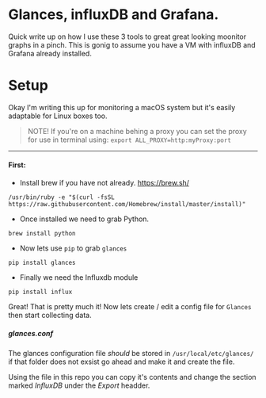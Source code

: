 # Glances, influxDB and Grafana.

Quick write up on how I use these 3 tools to great great looking moonitor graphs in a pinch. This is gonig to assume you have a VM with influxDB and Grafana already installed.


# Setup

Okay I'm writing this up for monitoring a macOS system but it's easily adaptable for Linux boxes too. 

> NOTE! If you're on a machine behing a proxy you can set the proxy for use in terminal using: `export ALL_PROXY=http:myProxy:port`

***

#### First:

* Install brew if you have not already. https://brew.sh/ 

`/usr/bin/ruby -e "$(curl -fsSL https://raw.githubusercontent.com/Homebrew/install/master/install)"`

* Once installed we need to grab Python. 

`brew install python`

* Now lets use `pip` to grab `glances`

`pip install glances`

* Finally we need the Influxdb module

`pip install influx`

Great! That is pretty much it! Now lets create / edit a config file for `Glances` then start collecting data.

##### glances.conf
The glances configuration file _should_ be stored in `/usr/local/etc/glances/` if that folder does not exsist go ahead and make it and create the file. 

Using the file in this repo you can copy it's contents and change the section marked _InfluxDB_ under the _Export_ headder. 

